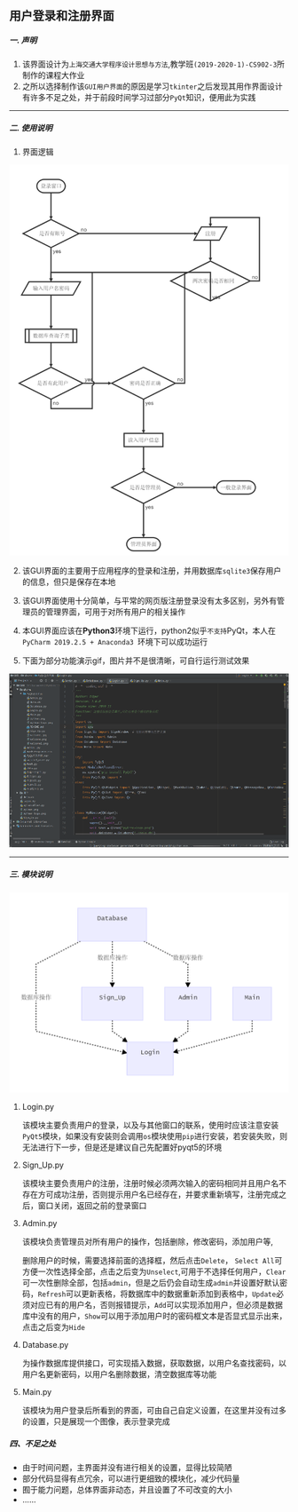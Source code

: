 ## 用户登录和注册界面

##### 一. 声明

1. 该界面设计为`上海交通大学程序设计思想与方法`,教学班`(2019-2020-1)-CS902-3`所制作的课程大作业
2. 之所以选择制作该`GUI用户界面`的原因是学习`tkinter`之后发现其用作界面设计有许多不足之处，并于前段时间学习过部分`PyQt`知识，便用此为实践

<hr>

##### 二. 使用说明

1. 界面逻辑

<img src='./IMG/flow.png' width="600" alt="img1">




2. 该GUI界面的主要用于应用程序的登录和注册，并用数据库`sqlite3`保存用户的信息，但只是保存在本地

3. 该GUI界面使用十分简单，与平常的网页版注册登录没有太多区别，另外有管理员的管理界面，可用于对所有用户的相关操作

4. 本GUI界面应该在**Python3**环境下运行，python2似乎`不支持`PyQt，本人在`PyCharm 2019.2.5 + Anaconda3 `环境下可以成功运行

5. 下面为部分功能演示gif，图片并不是很清晰，可自行运行测试效果

<img src='./IMG/display.gif' alt="演示gif">





<hr>

##### 三. 模块说明

<img src='./IMG/logic.png' width=600 alt="img2">


1. Login.py

    该模块主要负责用户的登录，以及与其他窗口的联系，使用时应该注意安装`PyQt5`模块，如果没有安装则会调用`os`模块使用`pip`进行安装，若安装失败，则无法进行下一步，但是还是建议自己先配置好pyqt5的环境

    

2. Sign_Up.py

    该模块主要负责用户的注册，注册时候必须两次输入的密码相同并且用户名不存在方可成功注册，否则提示用户名已经存在，并要求重新填写，注册完成之后，窗口关闭，返回之前的登录窗口
    
    
    
3. Admin.py

    该模块负责管理员对所有用户的操作，包括删除，修改密码，添加用户等,

    删除用户的时候，需要选择前面的选择框，然后点击`Delete`， `Select All`可方便一次性选择全部，点击之后变为`Unselect`,可用于不选择任何用户，`Clear`可一次性删除全部，包括`admin`，但是之后仍会自动生成`admin`并设置好默认密码，`Refresh`可以更新表格，将数据库中的数据重新添加到表格中，`Update`必须对应已有的用户名，否则报错提示，`Add`可以实现添加用户，但必须是数据库中没有的用户，`Show`可以用于添加用户时的密码框文本是否显式显示出来，点击之后变为`Hide`

    

4. Database.py 

    为操作数据库提供接口，可实现插入数据，获取数据，以用户名查找密码，以用户名更新密码，以用户名删除数据，清空数据库等功能

    

5. Main.py 

    该模块为用户登录后所看到的界面，可由自己自定义设置，在这里并没有过多的设置，只是展现一个图像，表示登录完成

    
##### 四、不足之处
- 由于时间问题，主界面并没有进行相关的设置，显得比较简陋
- 部分代码显得有点冗余，可以进行更细致的模块化，减少代码量
- 囿于能力问题，总体界面非动态，并且设置了不可改变的大小
- ......



